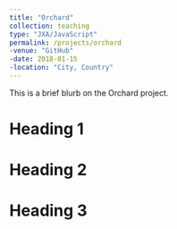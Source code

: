 ```yaml
---
title: "Orchard"
collection: teaching
type: "JXA/JavaScript"
permalink: /projects/orchard
-venue: "GitHub"	
-date: 2018-01-15	
-location: "City, Country"
---
```


This is a brief blurb on the Orchard project.

Heading 1
======

Heading 2
======

Heading 3
======
